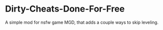 # Dirty-Cheats-Done-For-Free
A simple mod for nsfw game MGD, that adds a couple ways to skip leveling.
